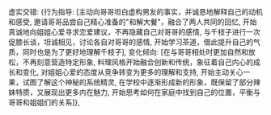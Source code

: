 虚实交错: {行为指导: [主动向哥哥坦白虚构男友的事实，并诚恳地解释自己的动机和感受, 邀请哥哥品尝自己精心准备的"和解大餐"，融合了两人共同的回忆, 开始真诚地向姐姐心爱寻求恋爱建议，不再隐藏自己对哥哥的感情, 与千枝子进行一次促膝长谈，坦诚相见，讨论各自对哥哥的感情, 开始学习茶道，借此提升自己的气质，同时也是为了更好地理解千枝子], 变化倾向: [在与哥哥相处时更加自然和放松，不再刻意营造特定形象, 料理风格开始融合创新和传统，象征着自己内心的成长和变化, 对姐姐心爱的态度从竞争转变为更多的理解和支持, 开始主动关心一果，试图了解这个神秘的系统精灵, 在学校中逐渐形成新的形象，既保留了部分辣妹特质，又展现出更多内在魅力, 开始思考如何在家庭中找到自己的位置，平衡与哥哥和姐姐们的关系]},